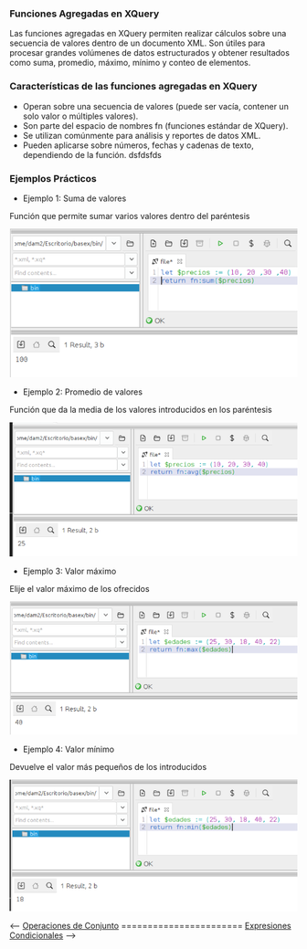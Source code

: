 ### Funciones Agregadas en XQuery
Las funciones agregadas en XQuery permiten realizar cálculos sobre una secuencia de valores dentro de un documento XML. Son útiles para procesar grandes volúmenes de datos estructurados y obtener resultados como suma, promedio, máximo, mínimo y conteo de elementos.

### Características de las funciones agregadas en XQuery
- Operan sobre una secuencia de valores (puede ser vacía, contener un solo valor o múltiples valores).
- Son parte del espacio de nombres fn (funciones estándar de XQuery).
- Se utilizan comúnmente para análisis y reportes de datos XML.
- Pueden aplicarse sobre números, fechas y cadenas de texto, dependiendo de la función.
dsfdsfds

### Ejemplos Prácticos
- Ejemplo 1: Suma de valores

Función que permite sumar varios valores dentro del paréntesis


![alt text](<capturas Ivan/1.png>)

- Ejemplo 2: Promedio de valores

Función que da la media de los valores introducidos en los paréntesis

![alt text](<capturas Ivan/2.png>)

- Ejemplo 3: Valor máximo

Elije el valor máximo de los ofrecidos

![alt text](<capturas Ivan/3.png>)

- Ejemplo 4: Valor mínimo

Devuelve el valor más pequeños de los introducidos

![alt text](<capturas Ivan/4.png>)


<-- [Operaciones de Conjunto](./JuanMt.md) ======================= [Expresiones Condicionales](./MilaB.md) -->






